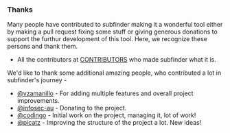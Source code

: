 ### Thanks

Many people have contributed to subfinder making it a wonderful tool either by making a pull request fixing some stuff or giving generous donations to support the furthur development of this tool. Here, we recognize these persons and thank them. 

- All the contributors at [CONTRIBUTORS](https://github.com/dtsmcnee/subfindergraphs/contributors) who made subfinder what it is.

We'd like to thank some additional amazing people, who contributed a lot in subfinder's journey - 

- [@vzamanillo](https://github.com/vzamanillo) - For adding multiple features and overall project improvements.
- [@infosec-au](https://github.com/infosec-au) - Donating to the project.
- [@codingo](https://github.com/codingo) - Initial work on the project, managing it, lot of work!
- [@picatz](https://github.com/picatz) - Improving the structure of the project a lot. New ideas!